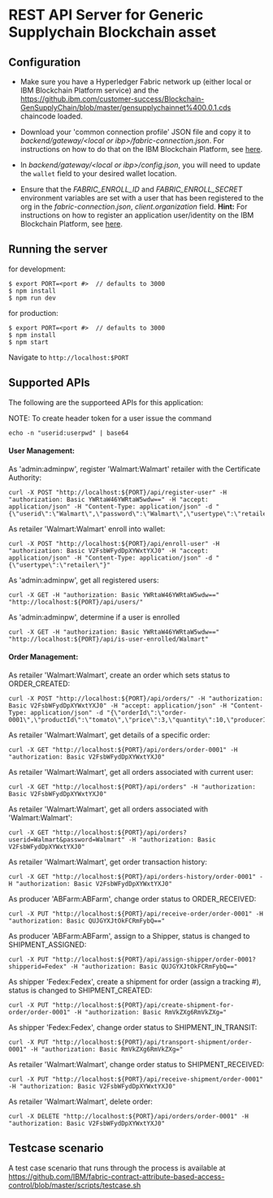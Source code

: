 # REST API Server for Generic Supplychain Blockchain asset

## Configuration

- Make sure you have a Hyperledger Fabric network up (either local or IBM Blockchain Platform service) and the https://github.ibm.com/customer-success/Blockchain-GenSupplyChain/blob/master/gensupplychainnet%400.0.1.cds chaincode loaded.

- Download your 'common connection profile' JSON file and copy it to _backend/gateway/\<local or ibp\>/fabric-connection.json_. For instructions on how to do that on the IBM Blockchain Platform, see [here](https://cloud.ibm.com/docs/services/blockchain/howto?topic=blockchain-ibp-console-app#ibp-console-app-profile).

- In _backend/gateway/\<local or ibp\>/config.json_, you will need to update the `wallet` field to your desired wallet location.

- Ensure that the _FABRIC_ENROLL_ID_ and _FABRIC_ENROLL_SECRET_ environment variables are set with a user that has been registered to the org in the _fabric-connection.json_, _client.organization_ field. **Hint:** For instructions on how to register an application user/identity on the IBM Blockchain Platform, see [here](https://cloud.ibm.com/docs/services/blockchain/howto?topic=blockchain-ibp-console-app#ibp-console-app-identities).

## Running the server

for development:

```
$ export PORT=<port #>  // defaults to 3000
$ npm install
$ npm run dev
```

for production:

```
$ export PORT=<port #>  // defaults to 3000
$ npm install
$ npm start
```

Navigate to `http://localhost:$PORT`

## Supported APIs

The following are the supporteed APIs for this application:

NOTE: To create header token for a user issue the command

```
echo -n "userid:userpwd" | base64
```

#### User Management:

As 'admin:adminpw', register 'Walmart:Walmart' retailer with the Certificate Authority:

```
curl -X POST "http://localhost:${PORT}/api/register-user" -H "authorization: Basic YWRtaW46YWRtaW5wdw==" -H "accept: application/json" -H "Content-Type: application/json" -d "{\"userid\":\"Walmart\",\"password\":\"Walmart\",\"usertype\":\"retailer\"}"
```

As retailer 'Walmart:Walmart' enroll into wallet:

```
curl -X POST "http://localhost:${PORT}/api/enroll-user" -H "authorization: Basic V2FsbWFydDpXYWxtYXJ0" -H "accept: application/json" -H "Content-Type: application/json" -d "{\"usertype\":\"retailer\"}"
```

As 'admin:adminpw', get all registered users:

```
curl -X GET -H "authorization: Basic YWRtaW46YWRtaW5wdw==" "http://localhost:${PORT}/api/users/"
```

As 'admin:adminpw', determine if a user is enrolled

```
curl -X GET -H "authorization: Basic YWRtaW46YWRtaW5wdw==" "http://localhost:${PORT}/api/is-user-enrolled/Walmart"
```

#### Order Management:

As retailer 'Walmart:Walmart', create an order which sets status to ORDER_CREATED:

```
curl -X POST "http://localhost:${PORT}/api/orders/" -H "authorization: Basic V2FsbWFydDpXYWxtYXJ0" -H "accept: application/json" -H "Content-Type: application/json" -d "{\"orderId\":\"order-0001\",\"productId\":\"tomato\",\"price\":3,\"quantity\":10,\"producerId\":\"ABFarm\",\"retailerId\":\"Walmart\"}"
```

As retailer 'Walmart:Walmart', get details of a specific order:

```
curl -X GET "http://localhost:${PORT}/api/orders/order-0001" -H "authorization: Basic V2FsbWFydDpXYWxtYXJ0"
```

As retailer 'Walmart:Walmart', get all orders associated with current user:

```
curl -X GET "http://localhost:${PORT}/api/orders" -H "authorization: Basic V2FsbWFydDpXYWxtYXJ0"
```

As retailer 'Walmart:Walmart', get all orders associated with 'Walmart:Walmart':

```
curl -X GET "http://localhost:${PORT}/api/orders?userid=Walmart&password=Walmart" -H "authorization: Basic V2FsbWFydDpXYWxtYXJ0"
```

As retailer 'Walmart:Walmart', get order transaction history:

```
curl -X GET "http://localhost:${PORT}/api/orders-history/order-0001" -H "authorization: Basic V2FsbWFydDpXYWxtYXJ0"
```

As producer 'ABFarm:ABFarm', change order status to ORDER_RECEIVED:

```
curl -X PUT "http://localhost:${PORT}/api/receive-order/order-0001" -H "authorization: Basic QUJGYXJtOkFCRmFybQ=="
```

As producer 'ABFarm:ABFarm', assign to a Shipper, status is changed to SHIPMENT_ASSIGNED:

```
curl -X PUT "http://localhost:${PORT}/api/assign-shipper/order-0001?shipperid=Fedex" -H "authorization: Basic QUJGYXJtOkFCRmFybQ=="
```

As shipper 'Fedex:Fedex', create a shipment for order (assign a tracking #), status is changed to SHIPMENT_CREATED:

```
curl -X PUT "http://localhost:${PORT}/api/create-shipment-for-order/order-0001" -H "authorization: Basic RmVkZXg6RmVkZXg="
```

As shipper 'Fedex:Fedex', change order status to SHIPMENT_IN_TRANSIT:

```
curl -X PUT "http://localhost:${PORT}/api/transport-shipment/order-0001" -H "authorization: Basic RmVkZXg6RmVkZXg="
```

As retailer 'Walmart:Walmart', change order status to SHIPMENT_RECEIVED:

```
curl -X PUT "http://localhost:${PORT}/api/receive-shipment/order-0001" -H "authorization: Basic V2FsbWFydDpXYWxtYXJ0"
```

As retailer 'Walmart:Walmart', delete order:

```
curl -X DELETE "http://localhost:${PORT}/api/orders/order-0001" -H "authorization: Basic V2FsbWFydDpXYWxtYXJ0"
```

## Testcase scenario

A test case scenario that runs through the process is available at
https://github.com/IBM/fabric-contract-attribute-based-access-control/blob/master/scripts/testcase.sh
